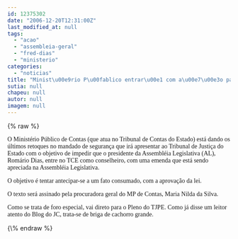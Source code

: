 ```yaml
---
id: 12375302
date: "2006-12-20T12:31:00Z"
last_modified_at: null
tags:
  - "acao"
  - "assembleia-geral"
  - "fred-dias"
  - "ministerio"
categories:
  - "noticias"
title: "Minist\u00e9rio P\u00fablico entrar\u00e1 com a\u00e7\u00e3o para impedir que Rom\u00e1rio Dias pule da Assembl\u00e9ia para o TCE"
sutia: null
chapeu: null
autor: null
imagem: null
---
```

{\% raw %}
<p><P><FONT face=Verdana>O Ministério Público de Contas (que atua no Tribunal de Contas do Estado) está dando os últimos retoques no mandado de segurança que irá apresentar ao Tribunal de Justiça do Estado com o objetivo de impedir que o presidente da Assembléia Legislativa (AL), Romário Dias, entre no TCE como conselheiro, com uma emenda que está sendo apreciada na Assembléia Legislativa.</FONT></P></p>
<p><P><FONT face=Verdana>O objetivo é tentar antecipar-se a um fato consumado, com a aprovação da lei.</FONT></P></p>
<p><P><FONT face=Verdana>O texto será assinado pela procuradora geral do MP de Contas, Maria Nilda da Silva.</FONT></P></p>
<p><P><FONT face=Verdana>Como se trata de foro especial, vai direto para o Pleno do TJPE. Como já disse um leitor atento do Blog do JC, trata-se de briga de cachorro grande.</FONT></P> </p>
{\% endraw %}